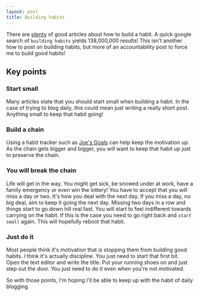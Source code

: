 ```yaml
---
layout: post
title: Building habits
---
```


There are [plenty][1] of good articles about how to build a habit.
A quick google search of `building habits` yields 138,000,000 results!
This isn't another how to post on building habits, but more of an accountability post to force me to build good habits!

## Key points

### Start small

Many articles state that you should start small when building a habit.
In the case of trying to blog daily, this could mean just writing a really short post. Anything small to keep that habit going!

### Build a chain

Using a habit tracker such as [Joe's Goals][2] can help keep the motivation up.
As the chain gets bigger and bigger, you will want to keep that habit up just to preserve the chain.

### You will break the chain

Life will get in the way. You might get sick, be snowed under at work, have a family emergency or even win the lottery!
You have to accept that you will miss a day or two. It's how you deal with the next day.
If you miss a day, no big deal, aim to keep it going the next day.
Missing two days in a row and things start to go down hill real fast. You will start to feel indifferent towards carrying on the habit.
If this is the case you need to go right back and `start small` again. This will hopefully reboot that habit.

### Just do it

Most people think it's motivation that is stopping them from building good habits.
I think it's actually discipline.
You just need to start that first bit. Open the text editor and write the title. 
Put your running shoes on and just step out the door.
You just need to do it even when you're not motivated.


So with those points, I'm hoping I'll be able to keep up with the habit of daily blogging.

[1]: http://lifehacker.com/5964439/want-to-create-a-new-habit-get-ready-to-break-it
[2]: http://www.joesgoals.com/
